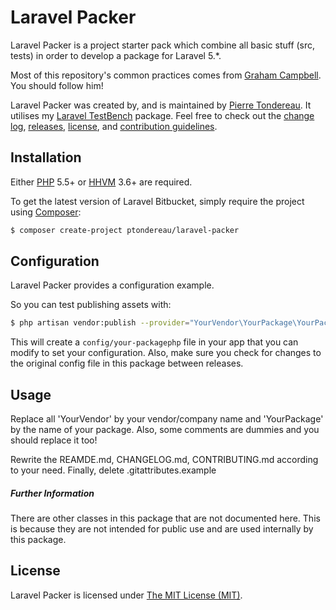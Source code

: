 Laravel Packer
=================

Laravel Packer is a project starter pack which combine all basic stuff (src, tests) in order to develop a package for Laravel 5.*.

Most of this repository's common practices comes from [Graham Campbell](https://github.com/GrahamCampbell). You should follow him!


Laravel Packer was created by, and is maintained by [Pierre Tondereau](https://github.com/ptondereau). It utilises my [Laravel TestBench](https://github.com/GrahamCampbell/Laravel-TestBench) package. Feel free to check out the [change log](CHANGELOG.md), [releases](https://github.com/ptondereau/laravel-packer/releases), [license](LICENSE), and [contribution guidelines](CONTRIBUTING.md).

## Installation

Either [PHP](https://php.net) 5.5+ or [HHVM](http://hhvm.com) 3.6+ are required.

To get the latest version of Laravel Bitbucket, simply require the project using [Composer](https://getcomposer.org):

```bash
$ composer create-project ptondereau/laravel-packer
```

## Configuration

Laravel Packer provides a configuration example.

So you can test publishing assets with:

```bash
$ php artisan vendor:publish --provider="YourVendor\YourPackage\YourPackageServiceProvider"
```

This will create a `config/your-packagephp` file in your app that you can modify to set your configuration. Also, make sure you check for changes to the original config file in this package between releases.

## Usage

Replace all 'YourVendor' by your vendor/company name and 'YourPackage' by the name of your package. Also, some comments are dummies and you should replace it too!

 Rewrite the REAMDE.md, CHANGELOG.md, CONTRIBUTING.md according to your need. Finally, delete .gitattributes.example

##### Further Information

There are other classes in this package that are not documented here. This is because they are not intended for public use and are used internally by this package.

## License

Laravel Packer is licensed under [The MIT License (MIT)](LICENSE).